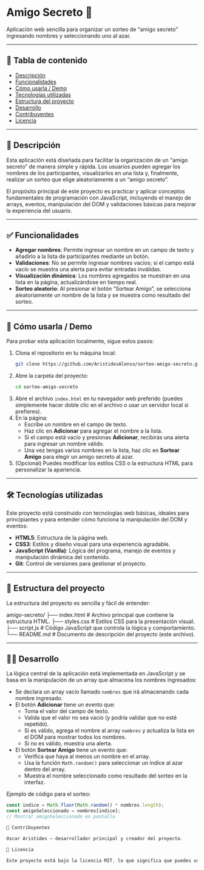 # Amigo Secreto 🎁

Aplicación web sencilla para organizar un sorteo de “amigo secreto” ingresando nombres y seleccionando uno al azar.

---

## 🧾 Tabla de contenido

- [Descripción](#descripción)  
- [Funcionalidades](#funcionalidades)  
- [Cómo usarla / Demo](#cómo-usarla--demo)  
- [Tecnologías utilizadas](#tecnologías-utilizadas)  
- [Estructura del proyecto](#estructura-del-proyecto)  
- [Desarrollo](#desarrollo)  
- [Contribuyentes](#contribuyentes)  
- [Licencia](#licencia)  

---

## 📄 Descripción

Esta aplicación está diseñada para facilitar la organización de un “amigo secreto” de manera simple y rápida. Los usuarios pueden agregar los nombres de los participantes, visualizarlos en una lista y, finalmente, realizar un sorteo que elige aleatoriamente a un “amigo secreto”.

El propósito principal de este proyecto es practicar y aplicar conceptos fundamentales de programación con JavaScript, incluyendo el manejo de arrays, eventos, manipulación del DOM y validaciones básicas para mejorar la experiencia del usuario.

---

## ✅ Funcionalidades

- **Agregar nombres**: Permite ingresar un nombre en un campo de texto y añadirlo a la lista de participantes mediante un botón.
- **Validaciones**: No se permite ingresar nombres vacíos; si el campo está vacío se muestra una alerta para evitar entradas inválidas.
- **Visualización dinámica**: Los nombres agregados se muestran en una lista en la página, actualizándose en tiempo real.
- **Sorteo aleatorio**: Al presionar el botón “Sortear Amigo”, se selecciona aleatoriamente un nombre de la lista y se muestra como resultado del sorteo.

---

## 🚀 Cómo usarla / Demo

Para probar esta aplicación localmente, sigue estos pasos:

1. Clona el repositorio en tu máquina local:
    ```bash
    git clone https://github.com/AristidesAlonso/sorteo-amigo-secreto.git
    ```
2. Abre la carpeta del proyecto:
    ```bash
    cd sorteo-amigo-secreto
    ```
3. Abre el archivo `index.html` en tu navegador web preferido (puedes simplemente hacer doble clic en el archivo o usar un servidor local si prefieres).
4. En la página:
    - Escribe un nombre en el campo de texto.
    - Haz clic en **Adicionar** para agregar el nombre a la lista.
    - Si el campo está vacío y presionas **Adicionar**, recibirás una alerta para ingresar un nombre válido.
    - Una vez tengas varios nombres en la lista, haz clic en **Sortear Amigo** para elegir un amigo secreto al azar.
5. (Opcional) Puedes modificar los estilos CSS o la estructura HTML para personalizar la apariencia.

---

## 🛠 Tecnologías utilizadas

Este proyecto está construido con tecnologías web básicas, ideales para principiantes y para entender cómo funciona la manipulación del DOM y eventos:

- **HTML5**: Estructura de la página web.
- **CSS3**: Estilos y diseño visual para una experiencia agradable.
- **JavaScript (Vanilla)**: Lógica del programa, manejo de eventos y manipulación dinámica del contenido.
- **Git**: Control de versiones para gestionar el proyecto.

---

## 📂 Estructura del proyecto

La estructura del proyecto es sencilla y fácil de entender:

amigo-secreto/
├── index.html # Archivo principal que contiene la estructura HTML.
├── styles.css # Estilos CSS para la presentación visual.
├── script.js # Código JavaScript que controla la lógica y comportamiento.
└── README.md # Documento de descripción del proyecto (este archivo).


---

## 🧑‍💻 Desarrollo

La lógica central de la aplicación está implementada en JavaScript y se basa en la manipulación de un array que almacena los nombres ingresados:

- Se declara un array vacío llamado `nombres` que irá almacenando cada nombre ingresado.
- El botón **Adicionar** tiene un evento que:
  - Toma el valor del campo de texto.
  - Valida que el valor no sea vacío (y podría validar que no esté repetido).
  - Si es válido, agrega el nombre al array `nombres` y actualiza la lista en el DOM para mostrar todos los nombres.
  - Si no es válido, muestra una alerta.
- El botón **Sortear Amigo** tiene un evento que:
  - Verifica que haya al menos un nombre en el array.
  - Usa la función `Math.random()` para seleccionar un índice al azar dentro del array.
  - Muestra el nombre seleccionado como resultado del sorteo en la interfaz.

Ejemplo de código para el sorteo:

```js
const indice = Math.floor(Math.random() * nombres.length);
const amigoSeleccionado = nombres[indice];
// Mostrar amigoSeleccionado en pantalla

👥 Contribuyentes

Oscar Aristides – desarrollador principal y creador del proyecto.

📄 Licencia

Este proyecto está bajo la licencia MIT, lo que significa que puedes usarlo, modificarlo y distribuirlo libremente, siempre y cuando mantengas la atribución original.
